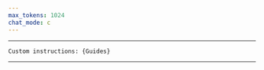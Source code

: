 ```yaml
---
max_tokens: 1024
chat_mode: c
---
```


<hr class="__AI_plugin_role-system">

``` 
Custom instructions: {Guides}
```

<hr class="__AI_plugin_role-user">

# 